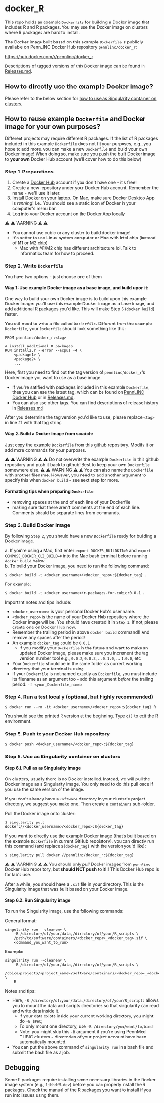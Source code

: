 # docker_R
This repo holds an example `Dockerfile` for building a Docker image that includes R and R packages.
You may use the Docker image on clusters where R packages are hard to install.

The Docker image built based on this example `Dockerfile` is publicly available on PennLINC Docker Hub repository `pennlinc/docker_r`: 

https://hub.docker.com/r/pennlinc/docker_r

Descriptions of tagged versions of this Docker image can be found in [Releases.md](Releases.md).

## How to directly use the example Docker image?
Please refer to the below section for [how to use as Singularity container on clusters](#step-6-use-as-singularity-container-on-clusters).

## How to reuse example `Dockerfile` and Docker image for your own purposes?
Different projects may require different R packages. If the list of R packages included in this example `Dockerfile`
does not fit your purposes, e.g., you hope to add more, you can make a new `Dockerfile` and build your own Docker image!
When doing so, make sure you push the built Docker image to **your own** Docker Hub account (we'll cover how to do this below)

### Step 1. Preparations
1. Create a [Docker Hub](https://hub.docker.com/) account if you don't have one - it's free!  
2. Create a new repository under your Docker Hub account. Remember the name - we'll use it later.
3. Install [Docker](https://docs.docker.com/get-docker/) on your laptop. On Mac, make sure Docker Desktop App is *running*! I.e., You should see a static icon of Docker in your computer's menu bar.
4. Log into your Docker account on the Docker App locally 

    
⚠️ ⚠️ WARNING ⚠️ ⚠️
* You cannot use cubic or any cluster to build docker image!
* It's better to use Linux system computer or Mac with Intel chip (instead of M1 or M2 chip)
  * Mac with M1/M2 chip has different architecture lol. Talk to informatics team for how to proceed.
  
### Step 2. Write `Dockerfile`
You have two options - just choose one of them:

#### Way 1: Use example Docker image as a base image, and build upon it:
One way to build your own Docker image is to build upon this example Docker image: you'll use this example Docker image as a base image, and add additional R packages you'd like. This will make Step 3 (`docker build`) faster.

You still need to write a file called `Dockerfile`. Different from the example `Dockerfile`, your `Dockerfile` should look something like this:

```
FROM pennlinc/docker_r:<tag>

# install additional R packages 
RUN install2.r --error --ncpus -4 \
    <package1> \
    <package2> \
    ...
```

Here, first you need to find out the tag version of `pennlinc/docker_r`'s Docker image you want to use as a base image.
* If you're satified with packages included in this example `Dockerfile`, then you can use the latest tag, which can be found on [PennLINC Docker Hub](https://hub.docker.com/r/pennlinc/docker_r) or in [Releases.md](Releases.md). 
* You can also use other tags. You can find descriptions of release history in [Releases.md](Releases.md)

After you determine the tag version you'd like to use, please replace `<tag>` in line #1 with that tag string.

#### Way 2: Build a Docker image from scratch:
Just copy the example `Dockerfile` from this github repository. Modify it or add more commands for your purposes.

⚠️ ⚠️ WARNING ⚠️ ⚠️ Do not overwrite the example `Dockerfile` in this github repository and push it back to github! Best to keep your own `Dockerfile` somewhere else.
⚠️ ⚠️ WARNING ⚠️ ⚠️ You can also name the `Dockerfile` with another filename. However, you need to add another argument to specify this when `docker build` - see next step for more.

#### Formatting tips when preparing `Dockerfile`
* removing spaces at the end of each line of your Dockerfile
* making sure that there aren't comments at the end of each line. Comments should be separate lines from commands. 

### Step 3. Build Docker image
By following `Step 2`, you should have a new `Dockerfile` ready for building a Docker image.

a. If you're using a Mac, first enter `export DOCKER_BUILDKIT=0` and `export COMPOSE_DOCKER_CLI_BUILD=0` into the Mac bash terminal before running `docker build` below.  
b. To build your Docker image, you need to run the following command:
 
```
$ docker build -t <docker_username>/<docker_repo>:${docker_tag} .
```

For example:
```
$ docker build -t <docker_username>/r-packages-for-cubic:0.0.1 .
```

Important notes and tips include:
* `<docker_username>` is your personal Docker Hub's user name.
* `<docker_repo>` is the name of your Docker Hub repository where the Docker image will be. You should have created it in `Step 1`. If not, please create one on Docker Hub now.
* Remember the trailing period in above `docker build` command!! And remove any spaces after the period!
* An example `docker_tag` could be `0.0.1`
    * If you modify your `Dockerfile` in the future and want to make an updated Docker image, please make sure you increment the tag version number too! e.g., `0.0.2`, `0.0.3`, ... `0.1.0`, ... `1.0.0`, etc
* Your `Dockerfile` should be in the same folder as current working directory that your terminal is using
* If your `Dockerfile` is not named exactly as `Dockerfile`, you must include its filename as an argument too - add this argument *before* the trailing period: `-f <your_Dockerfile_name>`

### Step 4. Run a test locally (optional, but highly recommended)
 
```
$ docker run --rm -it <docker_username>/<docker_repo>:${docker_tag} R
```

You should see the printed R version at the beginning. Type `q()` to exit the R environment.

### Step 5. Push to your Docker Hub repository
 
```
$ docker push <docker_username>/<docker_repo>:${docker_tag}
```

### Step 6. Use as Singularity container on clusters
#### Step 6.1. Pull as as Singularity image
On clusters, usually there is no Docker installed. Instead, we will pull the Docker image as a Singularity image. You only need to do this pull once if you use the same version of the image.

If you don't already have a `software` directory in your cluster's project directory, we suggest you make one. Then create a `containers` sub-folder.

Pull the Docker image onto cluster:
 
```
$ singularity pull docker://<docker_username>/<docker_repo>:${docker_tag}
```

If you want to directly use the example Docker image (that's built based on the example `Dockerfile` in current GitHub repoistory), you can directly run this command (and replace `${docker_tag}` with the version you'd like):

```
$ singularity pull docker://pennlinc/docker_r:${docker_tag}
```

⚠️ ⚠️ WARNING ⚠️ ⚠️ You should only *pull* Docker images from `pennlinc` Docker Hub repository, but **should NOT push** to it!!! This Docker Hub repo is for lab's use.

After a while, you should have a `.sif` file in your directory. This is the Singularity image that was built based on your Docker image.

#### Step 6.2. Run Singularity image
To run the Singularity image, use the following commands:
 
General format:
```
singularity run --cleanenv \
    -B /directory/of/your/data,/directory/of/your/R_scripts \
    /path/to/software/containers/<docker_repo>_<docker_tag>.sif \
    <command_you_want_to_run>
```

Example:
```
singularity run --cleanenv \
    -B /directory/of/your/data,/directory/of/your/R_scripts \
    /cbica/projects/<project_name>/software/containers/<docker_repo>_<docker_tag>.sif \
    R
```

Notes and tips:
* Here, `-B /directory/of/your/data,/directory/of/your/R_scripts` allows you to mount the data and scripts directories so that singularity can read and write data inside it. 
    * If your data exists inside your current working directory, you might do `-B $PWD`;
    * To only mount one directory, use `-B /directory/you/want/to/bind`
    * Note: you might skip this `-B` argument if you're using PennMed CUBIC clusters - directories of your project account have been automatically mounted.
* You can put the above command of `singularity run` in a bash file and submit the bash file as a job.

## Debugging
Some R packages require installing some necessary libraries in the Docker image system (e.g., `libhdf5-dev`)
before you can properly install the R packages. Check the manual of the R packages you want to install if you run into issues
using them.

